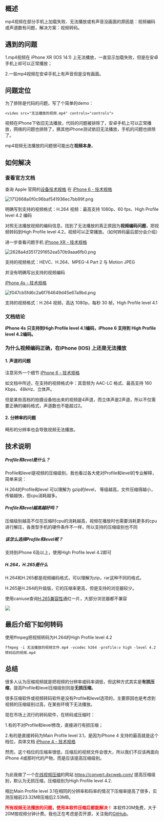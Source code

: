 ## 概述

mp4视频在部分手机上加载失败、无法播放或有声音没画面的原因是：视频编码或声道数有问题，解决方案：视频转码。

## 遇到的问题

1.mp4视频在 iPhone XR (IOS 14.1) 上无法播放，一直显示加载失败，但是在安卓手机上却可以正常播放；

2.一些mp4视频在安卓手机上有声音但是没有画面。

## 问题定位
为了排除是代码的问题，写了个简单的demo：

```
<video src="无法播放的视频.mp4" controls="controls">
```

视频在iPhone下依旧无法播放，代码的问题被排除了，安卓手机上可以正常播放，网络的问题也排除了，换其他iPhone测试依旧无法播放，手机的问题也排除了。

mp4视频无法播放的问题很可能出在**视频本身**。

## 如何解决
### 查看官方文档
查询 Apple 官网的[设备技术规格](https://support.apple.com/zh_CN/specs) 在 [iPhone 6 - 技术规格](https://https://support.apple.com/kb/SP705?viewlocale=zh_CN&locale=zh_CN)

![1712668a0f0c96baf541936ec7bb99f.png](https://b3logfile.com/file/2022/06/1712668a0f0c96baf541936ec7bb99f-090edaff.png)

明确写到支持的视频格式：H.264 视频：最高支持 1080p、60 fps、High Profile level 4.2 编码

对照无法播放视频的编码信息，找到了无法播放的真正原因为**视频编码问题**，把视频转码到High Profile level 4.2，视频可以正常播放。（如何转码最后部分会介绍）

进一步查看问题手机 [iPhone XR - 技术规格](https://support.apple.com/kb/SP781?viewlocale=zh_CN&locale=zh_CN)

![2628a4d3517291652ea570b9aaa6fb0.png](https://b3logfile.com/file/2022/06/2628a4d3517291652ea570b9aaa6fb0-70a84aac.png)

支持的视频格式：HEVC、H.264、MPEG-4 Part 2 与 Motion JPEG

并没有明确写出支持的视频编码

[iPhone 4s - 技术规格](https://support.apple.com/kb/SP655?viewlocale=zh_CN&locale=zh_CN)

![f047cb5fd6c2a6f764649d45e67a9bd.png](https://b3logfile.com/file/2022/06/f047cb5fd6c2a6f764649d45e67a9bd-f0de3fc7.png)

支持的视频格式：H.264 视频，高达 1080p，每秒 30 帧，High Profile level 4.1

### 文档结论
**iPhone 4s 只支持到High Profile level 4.1编码，iPhone 6 支持到 High Profile level 4.2编码。**

### 为什么视频编码正确，在iPhone (IOS) 上还是无法播放

#### 1. 声道的问题

注意另外一个细节 [iPhone 6 - 技术规格](https://support.apple.com/kb/SP705?viewlocale=zh_CN&locale=zh_CN)  

如文档中所述，在支持的视频格式中：其音频为 AAC-LC 格式、最高支持 160 Kbps、48kHz、立体声。

但是某些高档的拍摄设备拍出来的视频是4声道，而立体声是2声道，所以不仅需要正确的编码格式，声道数也不能超过2。

#### 2. 分辨率的问题

 畸形的分辨率也会导致视频无法播放。


## 技术说明

##### Profile和level是什么？

Profile和level是视频的压缩级别，我也看过各大佬对Profile和level的专业解释，简单来说：

H.264的Profile和level 可以理解为 gzip的level， 等级越高，文件压缩得越小，传输越快，但cpu消耗越多。

##### Profile和level越高越好吗？

压缩级别越高不仅在压缩时cpu的消耗越高，视频在播放时也需要消耗更多的cpu进行解压，各类型手机的硬件条件不一样，所以支持的压缩级别也不同

##### 该怎么选择Profile和level呢？

支持到iPhone 6及以上，使用High Profile level 4.2即可

##### H.264，H.265是什么

H.264和H.265都是视频编码格式，可以理解为zip，rar这种不同的格式。

H.265是H.264的升级版，它的压缩率更高，但是支持的浏览器较少。

使用caniuse查询[H.265兼容性](https://caniuse.com/?search=h265)通红一片，大部分浏览器都不兼容

![](https://b3logfile.com/file/2022/06/5b2bcc87263b4e98b606ce28d180f894.png)



## 最后介绍下如何转码

使用ffmpeg把视频转码为H.264的High Profile level 4.2

```
ffmpeg -i 无法播放的视频文件.mp4 -vcodec h264 -profile:v high -level 4.2 转码后的视频.mp4
```

## 总结

很多人认为压缩视频就是把视频的分辨率或码率调低，但这种方式其实是**有损压缩**，提高Profile和level压缩级别则是**无损压缩**。

很多压缩软件或视频转码软件是没有Profile和level选项的，主要原因也是考虑到视频的压缩级别过高，在某些环境下无法播放。

现在市场上流行的转码软件，在转码或压缩时：

1.有的不对Profile和level修改，直接进行有损压缩；

2.有的是直接转码为Main Profile level 3.1，是因为iPhone 4 支持的最高就是这个档位，具体文档 [iPhone 4  - 技术规格](https://support.apple.com/kb/SP587?viewlocale=zh_CN&locale=zh_CN) 

然而，这个档位的压缩率很低，压缩后的视频文件会很大，所以我们不应该再面向iPhone 4或那时代的产物，而是应该提高压缩级别。
<br />
<br />
<br />
为此我做了一个[在线视频压缩](https://convert.dxcweb.com/)的网站 https://convert.dxcweb.com/ 提高压缩级别，默认为无损压缩，压缩级别为High Profile level 4.2.

相比Main Profile level 3.1在相同的分辨率和码率的情况下压缩率提高了很多，实测压缩前23.32MB压缩后2.53MB。

**<font color=red>所有视频无法播放的问题，使用本软件压缩后都能解决！</font>** 本软件20M免费，大于20M按视频分钟计费。我也正在考虑是否开源，关注我的[GitHub](https://github.com/dxcweb)。

